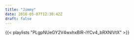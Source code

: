 ```yaml
---
title: "Jimmy"
date: 2018-05-07T12:30:42Z
draft: false
---
```

{{< playlists "PLgpNUeGY2V4wxhxBlR-iYCv4_bRXNIVtX" >}}